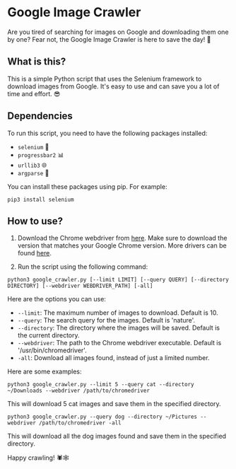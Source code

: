 # Google Image Crawler

Are you tired of searching for images on Google and downloading them one by one? Fear not, the Google Image Crawler is here to save the day! 🌟

## What is this?

This is a simple Python script that uses the Selenium framework to download images from Google. It's easy to use and can save you a lot of time and effort. 😎

## Dependencies

To run this script, you need to have the following packages installed:

* `selenium` 🐍
* `progressbar2` 📊
* `urllib3` 🌐
* `argparse` 🤖

You can install these packages using pip. For example:

`pip3 install selenium`


## How to use?

1. Download the Chrome webdriver from [here](https://sites.google.com/a/chromium.org/chromedriver/downloads). Make sure to download the version that matches your Google Chrome version. More drivers can be found [here](https://selenium-python.readthedocs.io/installation.html).

2. Run the script using the following command:

`python3 google_crawler.py [--limit LIMIT] [--query QUERY] [--directory DIRECTORY] [--webdriver WEBDRIVER_PATH] [-all]`

Here are the options you can use:

* `--limit`: The maximum number of images to download. Default is 10.
* `--query`: The search query for the images. Default is 'nature'.
* `--directory`: The directory where the images will be saved. Default is the current directory.
* `--webdriver`: The path to the Chrome webdriver executable. Default is '/usr/bin/chromedriver'.
* `-all`: Download all images found, instead of just a limited number.

Here are some examples:

`python3 google_crawler.py --limit 5 --query cat --directory ~/Downloads --webdriver /path/to/chromedriver`


This will download 5 cat images and save them in the specified directory.

`python3 google_crawler.py --query dog --directory ~/Pictures --webdriver /path/to/chromedriver -all`


This will download all the dog images found and save them in the specified directory.

Happy crawling! 🕷️🕸️
